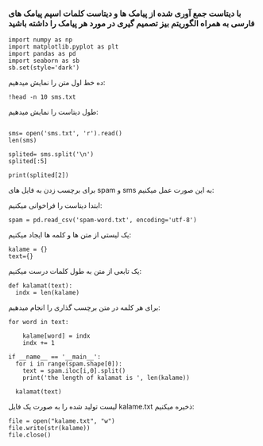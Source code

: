 ### با دیتاست جمع آوری شده از پیامک ها و دیتاست کلمات اسپم پیامک های فارسی به همراه الگوریتم بیز تصمیم گیری در مورد هر پیامک را داشته باشید

</div>

```  
import numpy as np
import matplotlib.pyplot as plt
import pandas as pd
import seaborn as sb
sb.set(style='dark')

```  
ده خط اول متن را نمایش میدهیم:

```  
!head -n 10 sms.txt

```  




طول دیتاست را نمایش میدهیم:

```

sms= open('sms.txt', 'r').read()
len(sms)

```

```
splited= sms.split('\n')
splited[:5]
```

```
print(splited[2])
```

برای برچسب زدن به فایل های spam و sms به این صورت عمل میکنیم:

ابتدا دیتاست را فراخوانی میکنیم:

```
spam = pd.read_csv('spam-word.txt', encoding='utf-8')
```

یک لیستی از متن ها و کلمه ها ایجاد میکنیم:

```
kalame = {}
text={}
```
یک تابعی از متن به طول کلمات درست میکنیم:
```
def kalamat(text):
  indx = len(kalame)
```

برای هر کلمه در متن برچسب گذاری را انجام میدهیم:

```
for word in text:
  
    kalame[word] = indx
    indx += 1

if __name__ == '__main__':
  for i in range(spam.shape[0]):
    text = spam.iloc[i,0].split()
    print('the length of kalamat is ', len(kalame))

  kalamat(text)
```
لیست تولید شده را به صورت یک فایل kalame.txt ذخیره میکنیم:

```
file = open("kalame.txt", "w")
file.write(str(kalame))
file.close()
```




